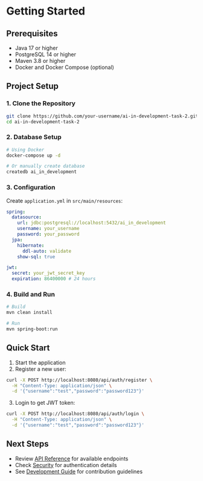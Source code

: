 # Getting Started

## Prerequisites
- Java 17 or higher
- PostgreSQL 14 or higher
- Maven 3.8 or higher
- Docker and Docker Compose (optional)

## Project Setup

### 1. Clone the Repository
```bash
git clone https://github.com/your-username/ai-in-development-task-2.git
cd ai-in-development-task-2
```

### 2. Database Setup
```bash
# Using Docker
docker-compose up -d

# Or manually create database
createdb ai_in_development
```

### 3. Configuration
Create `application.yml` in `src/main/resources`:
```yaml
spring:
  datasource:
    url: jdbc:postgresql://localhost:5432/ai_in_development
    username: your_username
    password: your_password
  jpa:
    hibernate:
      ddl-auto: validate
    show-sql: true

jwt:
  secret: your_jwt_secret_key
  expiration: 86400000 # 24 hours
```

### 4. Build and Run
```bash
# Build
mvn clean install

# Run
mvn spring-boot:run
```

## Quick Start
1. Start the application
2. Register a new user:
```bash
curl -X POST http://localhost:8080/api/auth/register \
  -H "Content-Type: application/json" \
  -d '{"username":"test","password":"password123"}'
```
3. Login to get JWT token:
```bash
curl -X POST http://localhost:8080/api/auth/login \
  -H "Content-Type: application/json" \
  -d '{"username":"test","password":"password123"}'
```

## Next Steps
- Review [API Reference](./api-reference.md) for available endpoints
- Check [Security](./security.md) for authentication details
- See [Development Guide](./development.md) for contribution guidelines 